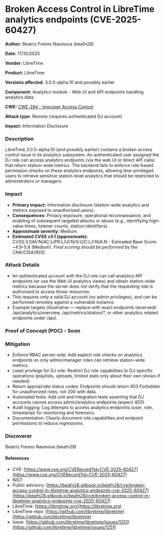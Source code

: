 # Broken Access Control in LibreTime analytics endpoints (CVE-2025-60427)

**Author:** Beatriz Fresno Naumova (beafn28)

**Date:** 17/10/2025

**Vendor:** LibreTime

**Product:** LibreTime

**Versions affected:** 3.0.0-alpha.10 and possibly earlier

**Component:** Analytics module - Web UI and API endpoints handling analytics data

**CWE:** [CWE-284 - Improper Access Control](https://cwe.mitre.org/data/definitions/284.html)

**Attack type:** Remote (requires authenticated DJ account)

**Impact:** Information Disclosure

### Description

LibreTime 3.0.0-alpha.10 (and possibly earlier) contains a broken access control issue in its analytics subsystem. An authenticated user assigned the DJ role can access analytics endpoints (via the web UI or direct API calls) that return station-wide metrics. The backend fails to enforce role-based permission checks on these analytics endpoints, allowing less-privileged users to retrieve sensitive station-level analytics that should be restricted to administrators or managers.

### Impact

* **Primary impact:** Information disclosure (station-wide analytics and metrics exposed to unauthorized users).
* **Consequences:** Privacy exposure, operational reconnaissance, and enabling of subsequent targeted attacks or abuse (e.g., identifying high-value times, listener counts, station identifiers).
* **Approximate severity:** Medium.
* **Estimated CVSS v3.1 (approximate):** CVSS:3.1/AV:N/AC:L/PR:L/UI:N/S:U/C:L/I:N/A:N - Estimated Base Score: \~4.9–5.8 (Medium). _Final scoring should be performed by the CNA/CISA/NVD._

### Attack Details

* An authenticated account with the DJ role can call analytics API endpoints (or use the Web UI analytics views) and obtain station-wide metrics because the server does not verify that the requesting role is authorized to access those resources.
* This requires only a valid DJ account (no admin privileges), and can be performed remotely against a vulnerable instance.
* Example targets (illustrative — replace with exact endpoints observed): /api/analytics/overview, /api/metrics/station/\*, or other analytics related endpoints under /api/.

### Proof of Concept (POC) - Soon

### Mitigation

* Enforce RBAC server-side: Add explicit role checks on analytics endpoints so only admin/manager roles can retrieve station-wide metrics.
* Least privilege for DJ role: Restrict DJ role capabilities to DJ-specific operations (playlists, uploads, limited stats only about their own shows if needed).
* Return appropriate status codes: Endpoints should return 403 Forbidden for unauthorized roles, not 200 with data.
* Automated tests: Add unit and integration tests asserting that DJ accounts cannot access admin/analytics endpoints (expect 403).
* Audit logging: Log attempts to access analytics endpoints (user, role, timestamp) for monitoring and forensics.
* Documentation: Clearly document role capabilities and endpoint permissions to reduce regressions.

### Discoverer

Beatriz Fresno Naumova (beafn28)

#### References

* CVE: [https://www.cve.org/CVERecord?id=CVE-2025-60427](https://www.cve.org/CVERecord?id=CVE-2025-60427)
* NIST:&#x20;
* Public advisory: [https://beafn28.gitbook.io/beafn28/cve/broken-access-control-in-libretime-analytics-endpoints-cve-2025-60427](https://beafn28.gitbook.io/beafn28/cve/broken-access-control-in-libretime-analytics-endpoints-cve-2025-60427)
* LibreTime: [https://libretime.org](https://libretime.org)
* LibreTime repo: [https://github.com/libretime/libretime](https://github.com/libretime/libretime)
* Issue: [https://github.com/libretime/libretime/issues/1251](https://github.com/libretime/libretime/issues/1251)
